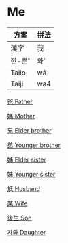 # Me

方案 | 拼法
--- | ---
漢字| 我
깐-뿐ˆ| 와ˊ
Tailo | wá
Taiji | wa4

[爸 Father](relative001.md)

[媽 Mother](relative002.md)

[兄 Elder brother](relative003.md)

[弟 Younger brother](relative004.md)

[姊 Elder sister](relative005.md)

[妹 Younger sister](relative006.md)

[尪 Husband](relative007.md)

[某 Wife](relative008.md)

[後生 Son](relative009.md)

[자와 Daughter](relative010.md)